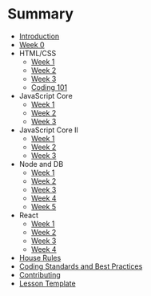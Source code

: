# Summary

* [Introduction](README.md)
* [Week 0](lesson0.md)
* HTML/CSS
  * [Week 1](/html-css/lesson1.md)
  * [Week 2](/html-css/lesson2.md)
  * [Week 3](/html-css/lesson3.md)
  * [Coding 101](/html-css/coding-101.md)
* JavaScript Core
  * [Week 1](/js-core/lesson1.md)
  * [Week 2](/js-core/lesson2.md)
  * [Week 3](/js-core/lesson3.md)
* JavaScript Core II
  * [Week 1](/js-core-2/lesson1.md)
  * [Week 2](/js-core-2/lesson2.md)
  * [Week 3](/js-core-2/lesson3.md)
* Node and DB
    * [Week 1](/node-db/lesson1.md)
    * [Week 2](/node-db/lesson2.md)
    * [Week 3](/node-db/lesson3.md)
    * [Week 4](/node-db/lesson4.md)
    * [Week 5](/node-db/lesson5.md)
* React
  * [Week 1](/react/lesson1.md)
  * [Week 2](/react/lesson2.md)
  * [Week 3](/react/lesson3.md)
  * [Week 4](/react/lesson4.md)
* [House Rules](house-rules.md)
* [Coding Standards and Best Practices](PRACTICES.md)
* [Contributing](CONTRIBUTING.md)
* [Lesson Template](lesson-template.md)
